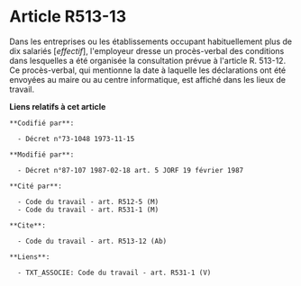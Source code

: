 # Article R513-13

Dans les entreprises ou les établissements occupant habituellement plus de dix salariés [*effectif*], l'employeur dresse un
procès-verbal des conditions dans lesquelles a été organisée la consultation prévue à l'article R. 513-12. Ce procès-verbal,
qui mentionne la date à laquelle les déclarations ont été envoyées au maire ou au centre informatique, est affiché dans les
lieux de travail.

**Liens relatifs à cet article**

	**Codifié par**:

	  - Décret n°73-1048 1973-11-15

	**Modifié par**:

	  - Décret n°87-107 1987-02-18 art. 5 JORF 19 février 1987

	**Cité par**:

	  - Code du travail - art. R512-5 (M)
	  - Code du travail - art. R531-1 (M)

	**Cite**:

	  - Code du travail - art. R513-12 (Ab)

	**Liens**:

	  - TXT_ASSOCIE: Code du travail - art. R531-1 (V)
